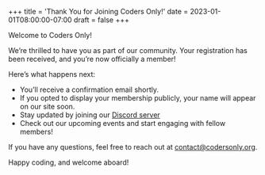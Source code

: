 +++
title = 'Thank You for Joining Coders Only!'
date = 2023-01-01T08:00:00-07:00
draft = false
+++

Welcome to Coders Only!

We’re thrilled to have you as part of our community. Your registration has been
received, and you’re now officially a member!

Here’s what happens next:
- You’ll receive a confirmation email shortly.
- If you opted to display your membership publicly, your name will appear on
  our site soon.
- Stay updated by joining our [Discord server](https://discord.gg/jWUZsKQvrz)
- Check out our upcoming events and start engaging with fellow members!

If you have any questions, feel free to reach out at
[contact@codersonly.org](mailto:contact@codersonly.org).

Happy coding, and welcome aboard!

